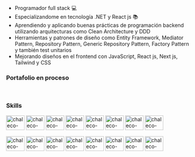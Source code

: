 ###
- Programador full stack 💻
- Especializandome en tecnología .NET y React js 📚
- Aprendiendo y aplicando buenas prácticas de programación backend utilizando arquitecturas como Clean Architecture y DDD
- Herramientas y patrones de diseño como Entity Framework, Mediator Pattern, Repository Pattern, Generic Repository Pattern, Factory Pattern y también test unitarios
- Mejorando diseños en el frontend con JavaScript, React js, Next js, Tailwind y CSS

<div>
   <h3>Portafolio en proceso</h3>
</div>

<div style="display: inline-block"> <br>
   <h3>Skills</h3>
   <div>
   <img align="center" alt="chaleco-error" width="50" height="40" src="https://cdn.jsdelivr.net/gh/devicons/devicon/icons/csharp/csharp-original.svg" />
   <img align="center" alt="chaleco-error" width="50" height="40" src="https://cdn.jsdelivr.net/gh/devicons/devicon/icons/angularjs/angularjs-original.svg" />
   <img align="center" alt="chaleco-error" width="50" height="40" src="https://cdn.jsdelivr.net/gh/devicons/devicon/icons/dotnetcore/dotnetcore-original.svg" />
   <img align="center" alt="chaleco-error" width="50" height="40" src="https://cdn.jsdelivr.net/gh/devicons/devicon/icons/python/python-original.svg" />
   <img align="center" alt="chaleco-error" width="50" height="40" src="https://cdn.jsdelivr.net/gh/devicons/devicon/icons/tailwindcss/tailwindcss-plain.svg" />
   <img align="center" alt="chaleco-error" width="50" height="40" src="https://cdn.jsdelivr.net/gh/devicons/devicon/icons/mysql/mysql-original.svg" />
   <img align="center" alt="chaleco-error" width="50" height="40" src="https://cdn.jsdelivr.net/gh/devicons/devicon/icons/html5/html5-original.svg" />
   <img align="center" alt="chaleco-error" width="50" height="40" src="https://cdn.jsdelivr.net/gh/devicons/devicon/icons/css3/css3-original.svg" />
   </div>
   </br>
   <div>
   <img align="center" alt="chaleco-error" width="50" height="40" src="https://cdn.jsdelivr.net/gh/devicons/devicon/icons/bootstrap/bootstrap-original.svg" />
   <img align="center" alt="chaleco-error" width="50" height="40" src="https://cdn.jsdelivr.net/gh/devicons/devicon/icons/typescript/typescript-original.svg" />
   <img align="center" alt="chaleco-error" width="50" height="40" src="https://cdn.jsdelivr.net/gh/devicons/devicon/icons/javascript/javascript-original.svg" />
   <img align="center" alt="chaleco-error" width="50" height="40" src="https://cdn.jsdelivr.net/gh/devicons/devicon/icons/git/git-original.svg" />
   <img align="center" alt="chaleco-error" width="50" height="40" src="https://cdn.jsdelivr.net/gh/devicons/devicon/icons/react/react-original.svg" />
   <img align="center" alt="chaleco-error" width="50" height="40" src="https://cdn.jsdelivr.net/gh/devicons/devicon/icons/nextjs/nextjs-line.svg" />
   <img align="center" alt="chaleco-error" width="50" height="40" src="https://cdn.jsdelivr.net/gh/devicons/devicon/icons/mongodb/mongodb-original.svg" />
   <img align="center" alt="chaleco-error" width="50" height="40" src="https://cdn.jsdelivr.net/gh/devicons/devicon/icons/amazonwebservices/amazonwebservices-original.svg" />
   </div>
</div>
